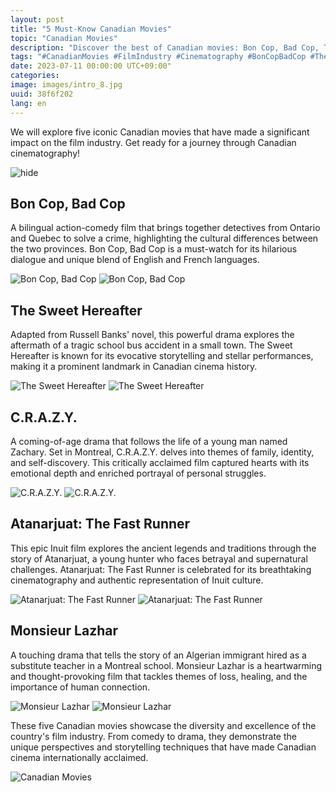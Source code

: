 ```yaml
---
layout: post
title: "5 Must-Know Canadian Movies"
topic: "Canadian Movies"
description: "Discover the best of Canadian movies: Bon Cop, Bad Cop, The Sweet Hereafter, C.R.A.Z.Y., Atanarjuat: The Fast Runner, and Monsieur Lazhar!"
tags: "#CanadianMovies #FilmIndustry #Cinematography #BonCopBadCop #TheSweetHereafter #CRAZY #Atanarjuat #MonsieurLazhar"
date: 2023-07-11 00:00:00 UTC+09:00"
categories: 
image: images/intro_8.jpg
uuid: 38f6f202
lang: en
---
```


We will explore five iconic Canadian movies that have made a significant impact on the film industry. Get ready for a journey through Canadian cinematography!

![hide](images/intro_8.jpg)


## Bon Cop, Bad Cop
A bilingual action-comedy film that brings together detectives from Ontario and Quebec to solve a crime, highlighting the cultural differences between the two provinces. Bon Cop, Bad Cop is a must-watch for its hilarious dialogue and unique blend of English and French languages.

![Bon Cop, Bad Cop](images/main1_5.jpg)
![Bon Cop, Bad Cop](images/main1_4.jpg)


## The Sweet Hereafter
Adapted from Russell Banks' novel, this powerful drama explores the aftermath of a tragic school bus accident in a small town. The Sweet Hereafter is known for its evocative storytelling and stellar performances, making it a prominent landmark in Canadian cinema history.

![The Sweet Hereafter](images/main2_8.jpg)
![The Sweet Hereafter](images/main2_7.jpg)


## C.R.A.Z.Y.
A coming-of-age drama that follows the life of a young man named Zachary. Set in Montreal, C.R.A.Z.Y. delves into themes of family, identity, and self-discovery. This critically acclaimed film captured hearts with its emotional depth and enriched portrayal of personal struggles.

![C.R.A.Z.Y.](images/main3_6.jpg)
![C.R.A.Z.Y.](images/main3_5.jpg)


## Atanarjuat: The Fast Runner
This epic Inuit film explores the ancient legends and traditions through the story of Atanarjuat, a young hunter who faces betrayal and supernatural challenges. Atanarjuat: The Fast Runner is celebrated for its breathtaking cinematography and authentic representation of Inuit culture.

![Atanarjuat: The Fast Runner](images/main4_7.png)
![Atanarjuat: The Fast Runner](images/main4_6.jpg)


## Monsieur Lazhar
A touching drama that tells the story of an Algerian immigrant hired as a substitute teacher in a Montreal school. Monsieur Lazhar is a heartwarming and thought-provoking film that tackles themes of loss, healing, and the importance of human connection.

![Monsieur Lazhar](images/main5_10.jpg)
![Monsieur Lazhar](images/main5_9.jpg)




These five Canadian movies showcase the diversity and excellence of the country's film industry. From comedy to drama, they demonstrate the unique perspectives and storytelling techniques that have made Canadian cinema internationally acclaimed.

![Canadian Movies](images/intro_7.jpg)
